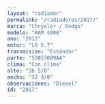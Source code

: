 ```yaml
---
layout: "radiador"
permalink: "/radiadores/2017/"
marca: "Chrysler / Dodge"
modelo: "RAM 4000"
ano: "2012"
motor: "L6 6.7"
transmision: "Estándar"
parte: "55057089AA"
clima: "Con clima"
alto: "26 5/8"
ancho: "32 3/8"
observaciones: "Diesel"
id: "2017"
---
```


